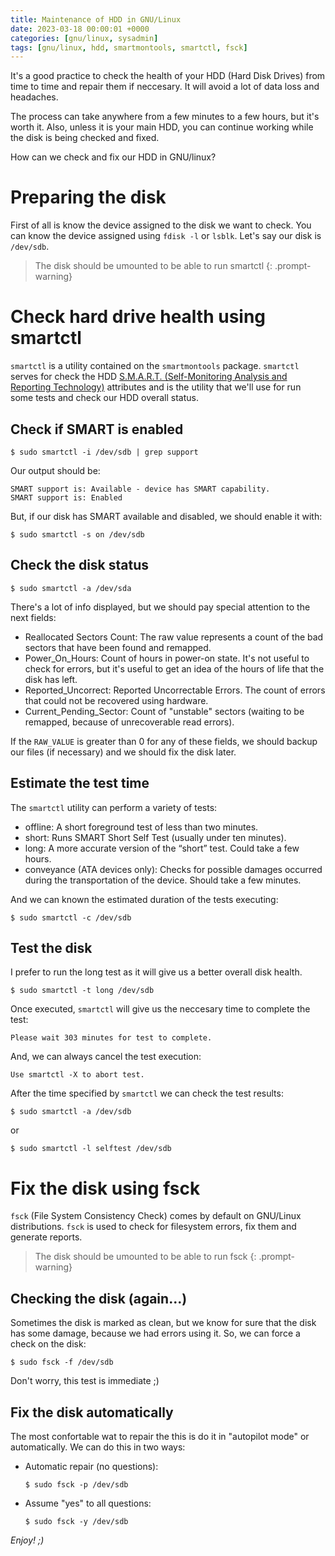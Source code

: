 ```yaml
---
title: Maintenance of HDD in GNU/Linux
date: 2023-03-18 00:00:01 +0000
categories: [gnu/linux, sysadmin]
tags: [gnu/linux, hdd, smartmontools, smartctl, fsck]
---
```


It's a good practice to check the health of your HDD (Hard Disk Drives) from time to time and repair them if neccesary.
It will avoid a lot of data loss and headaches.

The process can take anywhere from a few minutes to a few hours, but it's worth it.
Also, unless it is your main HDD, you can continue working while the disk is being checked and fixed.

How can we check and fix our HDD in GNU/linux?

# Preparing the disk

First of all is know the device assigned to the disk we want to check.
You can know the device assigned using `fdisk -l` or `lsblk`.
Let's say our disk is `/dev/sdb`.

> The disk should be umounted to be able to run smartctl
{: .prompt-warning}

# Check hard drive health using smartctl

`smartctl` is a utility contained on the `smartmontools` package.
`smartctl` serves for check the HDD [S.M.A.R.T. (Self-Monitoring Analysis and Reporting Technology)](https://en.wikipedia.org/wiki/Self-Monitoring,_Analysis_and_Reporting_Technology) 
attributes and is the utility that we'll use for run some tests and check our HDD overall status.

## Check if SMART is enabled

```
$ sudo smartctl -i /dev/sdb | grep support 
``` 

Our output should be:

```
SMART support is: Available - device has SMART capability.
SMART support is: Enabled
```

But, if our disk has SMART available and disabled, we should enable it with:

```
$ sudo smartctl -s on /dev/sdb
```

## Check the disk status

```
$ sudo smartctl -a /dev/sda
```

There's a lot of info displayed, but we should pay special attention to the next fields:
* Reallocated Sectors Count: The raw value represents a count of the bad sectors that have been found and remapped.
* Power_On_Hours: Count of hours in power-on state. It's not useful to check for errors, but it's useful to get an idea of the hours of life that the disk has left.
* Reported_Uncorrect: Reported Uncorrectable Errors. The count of errors that could not be recovered using hardware.
* Current_Pending_Sector: Count of "unstable" sectors (waiting to be remapped, because of unrecoverable read errors).

If the `RAW_VALUE` is greater than 0 for any of these fields, we should backup our files (if necessary) and we should fix the disk later.

## Estimate the test time

The `smartctl` utility can perform a variety of tests:

* offline: A short foreground test of less than two minutes. 
* short: Runs SMART Short Self Test (usually under ten minutes).
* long: A more accurate version of the “short” test. Could take a few hours.
* conveyance (ATA devices only): Checks for possible damages occurred during the transportation of the device. Should take a few minutes.

And we can known the estimated duration of the tests executing:

```
$ sudo smartctl -c /dev/sdb
```

## Test the disk

I prefer to run the long test as it will give us a better overall disk health.

```
$ sudo smartctl -t long /dev/sdb
```

Once executed, `smartctl` will give us the neccesary time to complete the test:

```
Please wait 303 minutes for test to complete.
```

And, we can always cancel the test execution:

```
Use smartctl -X to abort test.
```

After the time specified by `smartctl` we can check the test results:

```
$ sudo smartctl -a /dev/sdb
```

or

```
$ sudo smartctl -l selftest /dev/sdb
```

# Fix the disk using fsck

`fsck` (File System Consistency Check) comes by default on GNU/Linux distributions.
`fsck` is used to check for filesystem errors, fix them and generate reports.

> The disk should be umounted to be able to run fsck
{: .prompt-warning}

## Checking the disk (again...)

Sometimes the disk is marked as clean, but we know for sure that the disk has some damage, because we had errors using it.
So, we can force a check on the disk:

```
$ sudo fsck -f /dev/sdb
```

Don't worry, this test is immediate ;)

## Fix the disk automatically

The most confortable wat to repair the this is do it in "autopilot mode" or automatically.
We can do this in two ways:

* Automatic repair (no questions):
  ```
  $ sudo fsck -p /dev/sdb
  ```
* Assume "yes" to all questions:
  ```
  $ sudo fsck -y /dev/sdb
  ```
  
*Enjoy! ;)*
